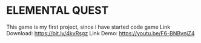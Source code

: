 # ELEMENTAL QUEST
This game is my first project, since i have started code game
Link Download: https://bit.ly/4kvRsgz
Link Demo: https://youtu.be/F6-BNBvnjZ4
